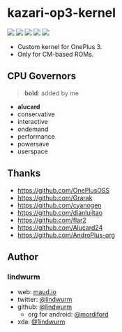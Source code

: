 # kazari-op3-kernel

![](https://img.shields.io/badge/oneplus-msm8996-ff69b4.svg?style=flat-square)
![](https://img.shields.io/badge/arch-arm64-blue.svg?style=flat-square) 
![](https://img.shields.io/badge/linux-3.18.40-lightgray.svg?style=flat-square)
![](https://img.shields.io/badge/UBERTC-4.9--kernel-brightgreen.svg?style=flat-square)
![](https://img.shields.io/badge/DASH%20Charge-Available-orange.svg?style=flat-square)


- Custom kernel for OnePlus 3.
- Only for CM-based ROMs.

## CPU Governors

> **bold**: added by me

- **alucard**
- conservative
- interactive
- ondemand
- performance
- powersave
- userspace

## Thanks

- https://github.com/OnePlusOSS
- https://github.com/Grarak
- https://github.com/cyanogen
- https://github.com/dianlujitao
- https://github.com/flar2
- https://github.com/Alucard24
- https://github.com/AndroPlus-org

## Author

### lindwurm

- web: [maud.io](https://maud.io)
- twitter: [@lindwurm](https://twitter.com/lindwurm)
- github: [@lindwurm](https://github.com/lindwurm)
    - org for android: [@mordiford](https://github.com/mordiford)
- xda: [@1indwurm](http://forum.xda-developers.com/member.php?u=6024671)
